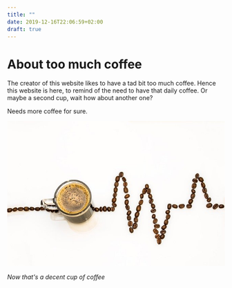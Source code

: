 ```yaml
---
title: ""
date: 2019-12-16T22:06:59+02:00
draft: true
---
```


# About too much coffee
The creator of this website likes to have a tad bit too much coffee. Hence this website is here, to remind of the need to have that daily coffee. Or maybe a second cup, wait how about another one?

Needs more coffee for sure.

![](/images/coffee-cup.jpg)

*Now that's a decent cup of coffee*
